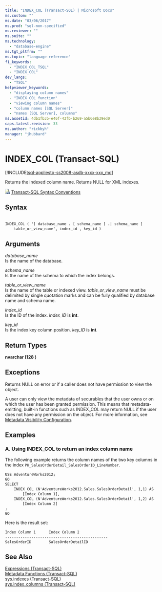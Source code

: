 ```yaml
---
title: "INDEX_COL (Transact-SQL) | Microsoft Docs"
ms.custom: ""
ms.date: "03/06/2017"
ms.prod: "sql-non-specified"
ms.reviewer: ""
ms.suite: ""
ms.technology: 
  - "database-engine"
ms.tgt_pltfrm: ""
ms.topic: "language-reference"
f1_keywords: 
  - "INDEX_COL_TSQL"
  - "INDEX_COL"
dev_langs: 
  - "TSQL"
helpviewer_keywords: 
  - "displaying column names"
  - "INDEX_COL function"
  - "viewing column names"
  - "column names [SQL Server]"
  - "names [SQL Server], columns"
ms.assetid: 4db1fb3b-e46f-43fb-b269-a5b6e8b39ed0
caps.latest.revision: 33
ms.author: "rickbyh"
manager: "jhubbard"
---
```

# INDEX_COL (Transact-SQL)
[!INCLUDE[tsql-appliesto-ss2008-asdb-xxxx-xxx_md](../../relational-databases/import-export/includes/tsql-appliesto-ss2008-asdb-xxxx-xxx-md.md)]

  Returns the indexed column name. Returns NULL for XML indexes.  
  
 ![Topic link icon](../../a9notintoc/media/topic-link.gif "Topic link icon") [Transact-SQL Syntax Conventions](../../t-sql/language-elements/transact-sql-syntax-conventions-transact-sql.md)  
  
## Syntax  
  
```  
  
INDEX_COL ( '[ database_name . [ schema_name ] .| schema_name ]  
    table_or_view_name', index_id , key_id )   
```  
  
## Arguments  
 *database_name*  
 Is the name of the database.  
  
 *schema_name*  
 Is the name of the schema to which the index belongs.  
  
 *table_or_view_name*  
 Is the name of the table or indexed view. *table_or_view_name* must be delimited by single quotation marks and can be fully qualified by database name and schema name.  
  
 *index_id*  
 Is the ID of the index. *index_ID* is **int**.  
  
 *key_id*  
 Is the index key column position. *key_ID* is **int**.  
  
## Return Types  
 **nvarchar (128** **)**  
  
## Exceptions  
 Returns NULL on error or if a caller does not have permission to view the object.  
  
 A user can only view the metadata of securables that the user owns or on which the user has been granted permission. This means that metadata-emitting, built-in functions such as INDEX_COL may return NULL if the user does not have any permission on the object. For more information, see [Metadata Visibility Configuration](../../relational-databases/security/metadata-visibility-configuration.md).  
  
## Examples  
  
### A. Using INDEX_COL to return an index column name  
 The following example returns the column names of the two key columns in the index `PK_SalesOrderDetail_SalesOrderID_LineNumber`.  
  
```  
USE AdventureWorks2012;  
GO  
SELECT   
    INDEX_COL (N'AdventureWorks2012.Sales.SalesOrderDetail', 1,1) AS  
        [Index Column 1],   
    INDEX_COL (N'AdventureWorks2012.Sales.SalesOrderDetail', 1,2) AS  
        [Index Column 2]  
;  
GO  
```  
  
 Here is the result set:  
  
```  
Index Column 1      Index Column 2  
-----------------------------------------------  
SalesOrderID        SalesOrderDetailID  
```  
  
## See Also  
 [Expressions &#40;Transact-SQL&#41;](../../t-sql/language-elements/expressions-transact-sql.md)   
 [Metadata Functions &#40;Transact-SQL&#41;](../../t-sql/functions/metadata-functions-transact-sql.md)   
 [sys.indexes &#40;Transact-SQL&#41;](../../relational-databases/reference/system-catalog-views/sys.indexes-transact-sql.md)   
 [sys.index_columns &#40;Transact-SQL&#41;](../../relational-databases/reference/system-catalog-views/sys.index-columns-transact-sql.md)  
  
  